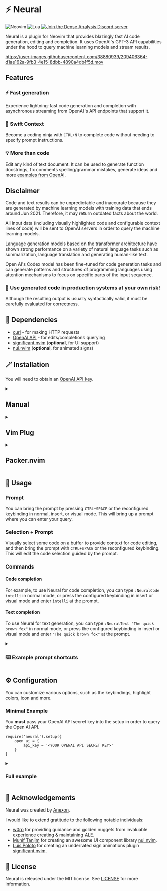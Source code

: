 # ⚡ Neural

![Neovim](https://img.shields.io/badge/NeoVim-%2357A143.svg?&style=for-the-badge&logo=neovim&logoColor=white) ![Lua](https://img.shields.io/badge/lua-%232C2D72.svg?style=for-the-badge&logo=lua&logoColor=white) [![Join the Dense Analysis Discord server](https://img.shields.io/badge/chat-Discord-5865F2?style=for-the-badge&logo=appveyor)](https://discord.gg/5zFD6pQxDk)

Neural is a plugin for Neovim that provides blazingly fast AI code generation, editing and completion.
It uses OpenAI's GPT-3 API capabilities under the hood to query machine learning models and stream results.

https://user-images.githubusercontent.com/38880939/209406364-d1ae162a-9fb3-4e15-8dbb-4890a4db1f5d.mov

## Features
### ⚡ Fast generation
Experience lightning-fast code generation and completion with asynchronous streaming from OpenAI's API endpoints that support it.

### 🥷 Swift Context
Become a coding ninja with `CTRL+N` to complete code without needing to specify prompt instructions.

### 💡 More than code
Edit any kind of text document. It can be used to generate function docstrings, fix comments spelling/grammar mistakes, generate ideas and more [examples from OpenAI](https://beta.openai.com/examples).

## Disclaimer
Code and text results can be unpredictable and inaccurate because they are generated by machine learning models with training data that ends around Jun 2021. Therefore, it may return outdated facts about the world.

All input data (including visually highlighted code and configurable context lines of code) will be sent to OpenAI servers in order to query the machine learning models.

Language generation models based on the transformer architecture have shown strong performance on a variety of natural language tasks such as summarization, language translation and generating human-like text.

Open AI's Codex model has been fine-tuned for code generation tasks and can generate patterns and structures of programming languages using attention mechanisms to focus on specific parts of the input sequence.

### 🚨 Use generated code in production systems at your own risk!
Although the resulting output is usually syntactically valid, it must be carefully evaluated for correctness.

## 🔌 Dependencies
- [curl](https://curl.se/) - for making HTTP requests
- [OpenAI API](https://beta.openai.com/) - for edits/completions querying
- [significant.nvim](https://github.com/ElPiloto/significant.nvim) (**optional**, for UI support)
- [nui.nvim](https://github.com/MunifTanjim/nui.nvim) (**optional**, for animated signs)

## 🪄 Installation
You will need to obtain an [OpenAI API key](https://beta.openai.com/signup/).

<details><summary><h2>Manual</h2></summary>

You can clone this repository to a neovim runtime path:
```
git clone -C ~/.local/share/nvim/site/pack/git-plugins/start/neural https://github.com/dense-analysis/neural.git
```

Then you will need to add `require('neural').setup({})` in your init.vim, passing a minimal configuration
```vim
require('neural').setup({
    open_ai = {
        api_key = '<YOUR OPENAI API SECRET KEY>'
    }
}
```

</details>

<details><summary><h2>Vim Plug</h2></summary>

To install Neural using [vim-plug](https://github.com/junegunn/vim-plug), add the following to your `init.vim`:

```vim
Plug 'dense-analysis/neural'
    Plug 'muniftanjim/nui.nvim'
    Plug 'elpiloto/significant.nvim'
```
Then run `:PlugInstall` in Neovim to install Neural.

(NOTE: Not tested yet but should work)
</details>

<details><summary><h2>Packer.nvim</h2></summary>

You can use [packer.nvim](https://github.com/wbthomason/packer.nvim) with something like:
```
use({
    'dense-analysis/neural',
    config = function()
        require('neural').setup({
            open_ai = {
                api_key = '<YOUR OPENAI API SECRET KEY>'
            }
        })
    end,
    requires = {
        'MunifTanjim/nui.nvim',
        'ElPiloto/significant.nvim'
    }
})
```

(NOTE: Not tested yet but should work)

</details>

## 🚀 Usage
### Prompt
You can bring the prompt by pressing `CTRL+SPACE` or the reconfigured keybinding in normal, insert, or visual mode. This will bring up a prompt where you can enter your query.

### Selection + Prompt
Visually select some code on a buffer to provide context for code editing, and then bring the prompt with `CTRL+SPACE` or the reconfigured keybinding. This will edit the code selection guided by the prompt.

### Commands
#### Code completion
For example, to use Neural for code completion, you can type `:NeuralCode intelli` in normal mode, or press the configured keybinding in insert or visual mode and enter `intelli` at the prompt.

#### Text completion
To use Neural for text generation, you can type `:NeuralText "The quick brown fox"` in normal mode, or press the configured keybinding in insert or visual mode and enter `"The quick brown fox"` at the prompt.

<details><summary><h3>⌨️ Example prompt shortcuts</h3></summary>

You can use the `:NeuralCode` and `:NeuralText` commands to specify your query as the arguments.

#### Add documentation
```vim
vnoremap <leader><leader>d :NeuralCode add documentation<CR>
```

#### Fix spelling/grammar/tone
```vim
vnoremap <leader><leader>s :NeuralText Fix spelling and grammar and rephrase in a proffesional tone<CR>
```

</details>

## ⚙️ Configuration
You can customize various options, such as the keybindings, highlight colors, icon and more.

### Minimal Example
You **must** pass your OpenAI API secret key into the setup in order to query the Open AI API.

```vim
require('neural').setup({
    open_ai = {
        api_key = '<YOUR OPENAI API SECRET KEY>'
    }
}
```

<details><summary><h3>Full example</h3></summary>
<p>

Example of a default configuration:
```lua
{
    mappings = {
        swift = '<C-n>', -- Context completion
        prompt = '<C-space>', -- Open prompt
    },
    -- OpenAI settings
    open_ai = {
        temperature = 0.1,
        presence_penalty = 0.5,
        frequency_penalty = 0.5,
        max_tokens = 2048,
        context_lines = 16, -- Surrounding lines for swift completion
        api_key = '<YOUR OPENAI API SECRET KEY>', -- (DO NOT COMMIT)
    },
    -- Visual settings
    ui = {
        use_prompt = true, -- Use visual floating Input
        use_animated_sign = true, -- Use animated sign mark
        show_hl = true,
        show_icon = true,
        icon = '🗲', -- Prompt/Static sign icon
        icon_color = '#ffe030', -- Sign icon color
        hl_color = '#4D4839', -- Line highlighting on output
        prompt_border_color = '#E5C07B',
    },
}
```

</p>
</details>

## 📜 Acknowledgements
Neural was created by [Anexon](https://github.com/Angelchev).

I would like to extend gratitude to the following notable individuals:

- [w0rp](https://github.com/w0rp) for providing guidance and golden nuggets from invaluable experience creating & maintaining [ALE](https://github.com/dense-analysis/ale).
- [Munif Tanjim](https://github.com/MunifTanjim/) for creating an awesome UI component library [nui.nvim](https://github.com/MunifTanjim/nui.nvim).
- [Luis Poloto](https://github.com/ElPiloto) for creating an underrated sign animations plugin [significant.nvim](https://github.com/ElPiloto/significant.nvim).

## 📙 License
Neural is released under the MIT license. See [LICENSE](https://github.com/dense-analysis/neural/blob/master/LICENSE.md) for more information.
